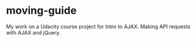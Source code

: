 # moving-guide
My work on a Udacity course project for Intro to AJAX. Making API requests with AJAX and jQuery.

